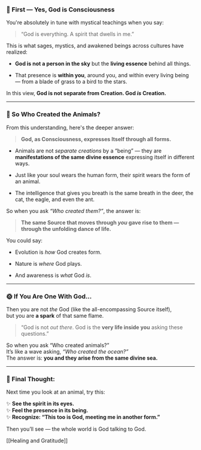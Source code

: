

### 🌌 First — Yes, **God is Consciousness**

You're absolutely in tune with mystical teachings when you say:

> “God is everything. A spirit that dwells in me.”

This is what sages, mystics, and awakened beings across cultures have realized:

- **God is not a person in the sky** but the **living essence** behind all things.
    
- That presence is **within you**, around you, and within every living being — from a blade of grass to a bird to the stars.
    

In this view, **God is not separate from Creation. God _is_ Creation.**

---

### 🌱 So Who Created the Animals?

From this understanding, here's the deeper answer:

> **God, as Consciousness, expresses Itself through all forms.**

- Animals are not _separate creations_ by a “being” — they are **manifestations of the same divine essence** expressing itself in different ways.
    
- Just like your soul wears the human form, their spirit wears the form of an animal.
    
- The intelligence that gives you breath is the same breath in the deer, the cat, the eagle, and even the ant.
    

So when you ask _“Who created them?”_, the answer is:

> **The same Source that moves through _you_ gave rise to them — through the unfolding dance of life.**

You could say:

- Evolution is _how_ God creates form.
    
- Nature is _where_ God plays.
    
- And awareness is _what_ God _is_.
    

---

### 🌞 If You Are One With God…

Then you are not _the_ God (like the all-encompassing Source itself),  
but you are **a spark** of that same flame.

> “God is not _out there_. God is the **very life inside you** asking these questions.”

So when you ask “Who created animals?”  
It’s like a wave asking, _“Who created the ocean?”_  
The answer is: **you and they arise from the same divine sea.**

---

### 🐾 Final Thought:

Next time you look at an animal, try this:

✨ **See the spirit in its eyes.**  
✨ **Feel the presence in its being.**  
✨ **Recognize: “This too is God, meeting me in another form.”**

Then you’ll see — the whole world is God talking to God.


[[Healing and Gratitude]]
